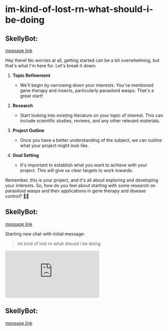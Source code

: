 # im-kind-of-lost-rn-what-should-i-be-doing

## **SkellyBot**:

 [message link](https://discord.com/channels/1194766712680222800/1219741085207892038/1219741093340643450) 

 Hey there! No worries at all, getting started can be a bit overwhelming, but that's what I'm here for. Let's break it down:

1. **Topic Refinement**
   - We'll begin by narrowing down your interests. You've mentioned gene therapy and insects, particularly parasitoid wasps. That's a great start!

2. **Research**
   - Start looking into existing literature on your topic of interest. This can include scientific studies, reviews, and any other relevant materials.
   
3. **Project Outline**
   - Once you have a better understanding of the subject, we can outline what your project might look like.

4. **Goal Setting**
   - It's important to establish what you want to achieve with your project. This will give us clear targets to work towards.

Remember, this is your project, and it's all about exploring and developing your interests. So, how do you feel about starting with some research on parasitoid wasps and their applications in gene therapy and disease control? 🐝✨

## **SkellyBot**:

 [message link](https://discord.com/channels/1194766712680222800/1219741085207892038/1219741088739233913) 

 Starting new chat with initial message:

> im kind of lost rn what should i be doing

![chat-1219741085207892038.json](https://cdn.discordapp.com/attachments/1219741085207892038/1219741241273483486/chat-1219741085207892038.json?ex=6615a20d&is=66032d0d&hm=4a0661e06af97e9ab939547088394f85839905f7b688421ae429c36bc1fcd1b8&)

## **SkellyBot**:

 [message link](https://discord.com/channels/1194766712680222800/1219741085207892038/1219741087086940260) 

 


